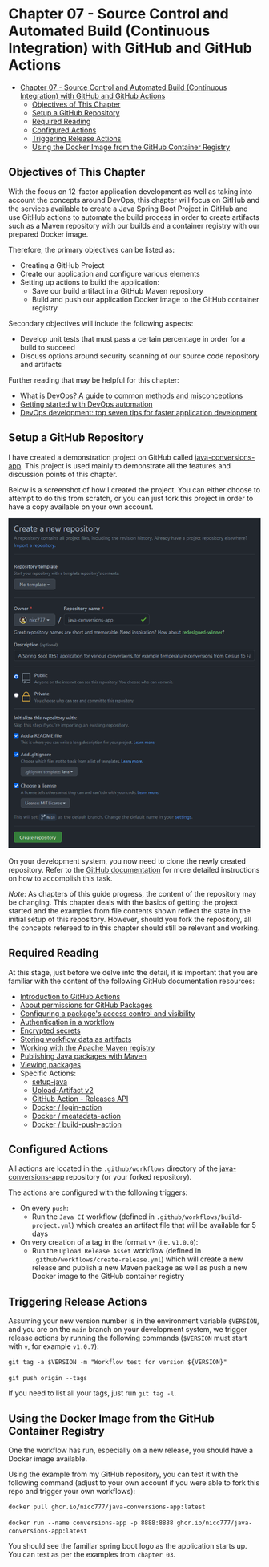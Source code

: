 # Chapter 07 - Source Control and Automated Build (Continuous Integration) with GitHub and GitHub Actions

- [Chapter 07 - Source Control and Automated Build (Continuous Integration) with GitHub and GitHub Actions](#chapter-07---source-control-and-automated-build-continuous-integration-with-github-and-github-actions)
  - [Objectives of This Chapter](#objectives-of-this-chapter)
  - [Setup a GitHub Repository](#setup-a-github-repository)
  - [Required Reading](#required-reading)
  - [Configured Actions](#configured-actions)
  - [Triggering Release Actions](#triggering-release-actions)
  - [Using the Docker Image from the GitHub Container Registry](#using-the-docker-image-from-the-github-container-registry)

## Objectives of This Chapter

With the focus on 12-factor application development as well as taking into account the concepts around DevOps, this chapter will focus on GitHub and the services available to create a Java Spring Boot Project in GitHub and use GitHub actions to automate the build process in order to create artifacts such as a Maven repository with our builds and a container registry with our prepared Docker image.

Therefore, the primary objectives can be listed as:

* Creating a GitHub Project
* Create our application and configure various elements
* Setting up actions to build the application:
  * Save our build artifact in a GitHub Maven repository
  * Build and push our application Docker image to the GitHub container registry

Secondary objectives will include the following aspects:

* Develop unit tests that must pass a certain percentage in order for a build to succeed
* Discuss options around security scanning of our source code repository and artifacts

Further reading that may be helpful for this chapter:

* [What is DevOps? A guide to common methods and misconceptions](https://github.blog/2020-10-07-devops-definition/)
* [Getting started with DevOps automation](https://github.blog/2020-10-29-getting-started-with-devops-automation/)
* [DevOps development: top seven tips for faster application development](https://resources.github.com/whitepapers/Seven-Tips-for-Faster-Development/)

## Setup a GitHub Repository

I have created a demonstration project on GitHub called [java-conversions-app](https://github.com/nicc777/java-conversions-app). This project is used mainly to demonstrate all the features and discussion points of this chapter.

Below is a screenshot of how I created the project. You can either choose to attempt to do this from scratch, or you can just fork this project in order to have a copy available on your own account.

![GitHub create new project](github_new_project.png)

On your development system, you now need to clone the newly created repository. Refer to the [GitHub documentation](https://docs.github.com/en/github/creating-cloning-and-archiving-repositories/cloning-a-repository-from-github/cloning-a-repository) for more detailed instructions on how to accomplish this task.

_*Note*_: As chapters of this guide progress, the content of the repository may be changing. This chapter deals with the basics of getting the project started and the examples from file contents shown reflect the state in the initial setup of this repository. However, should you fork the repository, all the concepts refereed to in this chapter should still be relevant and working.

## Required Reading

At this stage, just before we delve into the detail, it is important that you are familiar with the content of the following GitHub documentation resources:

* [Introduction to GitHub Actions](https://docs.github.com/en/actions/learn-github-actions/introduction-to-github-actions)
* [About permissions for GitHub Packages](https://docs.github.com/en/packages/learn-github-packages/about-permissions-for-github-packages)
* [Configuring a package's access control and visibility](https://docs.github.com/en/packages/learn-github-packages/configuring-a-packages-access-control-and-visibility)
* [Authentication in a workflow](https://docs.github.com/en/actions/reference/authentication-in-a-workflow)
* [Encrypted secrets](https://docs.github.com/en/actions/reference/encrypted-secrets)
* [Storing workflow data as artifacts](https://docs.github.com/en/actions/guides/storing-workflow-data-as-artifacts)
* [Working with the Apache Maven registry](https://docs.github.com/en/packages/working-with-a-github-packages-registry/working-with-the-apache-maven-registry)
* [Publishing Java packages with Maven](https://docs.github.com/en/actions/guides/publishing-java-packages-with-maven)
* [Viewing packages](https://docs.github.com/en/packages/learn-github-packages/viewing-packages)
* Specific Actions:
  * [setup-java](https://github.com/actions/setup-java)
  * [Upload-Artifact v2](https://github.com/actions/upload-artifact)
  * [GitHub Action - Releases API](https://github.com/actions/create-release)
  * [Docker / login-action](https://github.com/docker/login-action)
  * [Docker / meatadata-action](https://github.com/docker/metadata-action)
  * [Docker / build-push-action](https://github.com/docker/build-push-action)

## Configured Actions

All actions are located in the `.github/workflows` directory of the [java-conversions-app](https://github.com/nicc777/java-conversions-app) repository (or your forked repository).

The actions are configured with the following triggers:

* On every `push`:
  * Run the `Java CI` workflow (defined in `.github/workflows/build-project.yml`) which creates an artifact file that will be available for 5 days
* On very creation of a tag in the format `v*` (i.e. `v1.0.0`):
  * Run the `Upload Release Asset` workflow (defined in `.github/workflows/create-release.yml`) which will create a new release and publish a new Maven package as well as push a new Docker image to the GitHub container registry

## Triggering Release Actions

Assuming your new version number is in the environment variable `$VERSION`, and you are on the `main` branch on your development system, we trigger release actions by running the following commands (`$VERSION` must start with `v`, for example `v1.0.7`):

```shell
git tag -a $VERSION -m "Workflow test for version ${VERSION}"

git push origin --tags
```

If you need to list all your tags, just run `git tag -l`.

## Using the Docker Image from the GitHub Container Registry

One the workflow has run, especially on a new release, you should have a Docker image available.

Using the example from my GitHub repository, you can test it with the following command (adjust to your own account if you were able to fork this repo and trigger your own workflows):

```shell
docker pull ghcr.io/nicc777/java-conversions-app:latest

docker run --name conversions-app -p 8888:8888 ghcr.io/nicc777/java-conversions-app:latest
```

You should see the familiar spring boot logo as the application starts up. You can test as per the examples from `chapter 03`.
